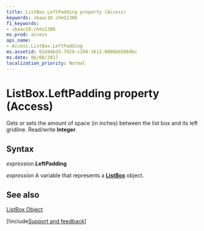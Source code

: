 ```yaml
---
title: ListBox.LeftPadding property (Access)
keywords: vbaac10.chm11306
f1_keywords:
- vbaac10.chm11306
ms.prod: access
api_name:
- Access.ListBox.LeftPadding
ms.assetid: 63a94bd3-7929-c204-3612-080bbb5869bc
ms.date: 06/08/2017
localization_priority: Normal
---
```



# ListBox.LeftPadding property (Access)

Gets or sets the amount of space (in inches) between the list box and its left gridline. Read/write  **Integer**.


## Syntax

_expression_.**LeftPadding**

_expression_ A variable that represents a **[ListBox](Access.ListBox.md)** object.


## See also


[ListBox Object](Access.ListBox.md)

[!include[Support and feedback](~/includes/feedback-boilerplate.md)]